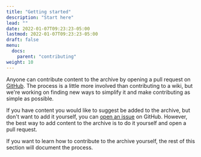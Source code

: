 ```yaml
---
title: "Getting started"
description: "Start here"
lead: ""
date: 2022-01-07T09:23:23-05:00
lastmod: 2022-01-07T09:23:23-05:00
draft: false
menu:
  docs:
    parent: "contributing"
weight: 10
---
```


Anyone can contribute content to the archive by opening a pull request on
[GitHub](https://github.com/acearchive/acearchive.org). The process is a little
more involved than contributing to a wiki, but we're working on finding new
ways to simplify it and make contributing as simple as possible.

If you have content you would like to suggest be added to the archive, but
don't want to add it yourself, you can [open an
issue](https://github.com/frawleyskid/acearchive.org/issues/new) on GitHub.
However, the best way to add content to the archive is to do it yourself and
open a pull request.

If you want to learn how to contribute to the archive yourself, the rest of
this section will document the process.

